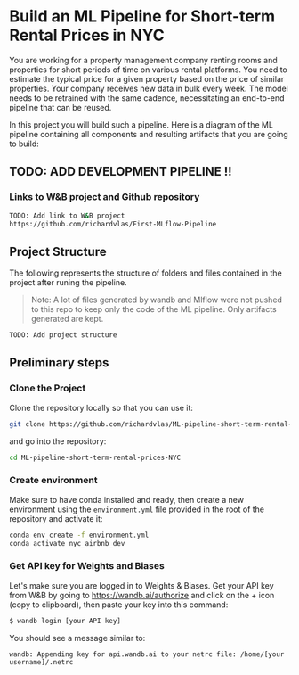 # Build an ML Pipeline for Short-term Rental Prices in NYC

You are working for a property management company renting rooms and properties for short periods of time on various rental platforms. You need to estimate the typical price for a given property based on the price of similar properties. Your company receives new data in bulk every week. The model needs to be retrained with the same cadence, necessitating an end-to-end pipeline that can be reused.

In this project you will build such a pipeline. Here is a diagram of the ML pipeline containing all components and resulting artifacts that you are going to build:

## TODO: ADD DEVELOPMENT PIPELINE !!

### Links to W&B project and Github repository

```bash
TODO: Add link to W&B project
https://github.com/richardvlas/First-MLflow-Pipeline
```

## Project Structure
The following represents the structure of folders and files contained in the project after runing the pipeline.

> Note: A lot of files generated by wandb and Mlflow were not pushed to this repo to keep only the code of the ML pipeline. Only artifacts generated are kept.

```bash
TODO: Add project structure
```

## Preliminary steps
### Clone the Project
Clone the repository locally so that you can use it:

```bash
git clone https://github.com/richardvlas/ML-pipeline-short-term-rental-prices-NYC.git
```
and go into the repository:

```bash
cd ML-pipeline-short-term-rental-prices-NYC
```

### Create environment
Make sure to have conda installed and ready, then create a new environment using the `environment.yml` file provided in the root of the repository and activate it:

```bash
conda env create -f environment.yml
conda activate nyc_airbnb_dev 
```

### Get API key for Weights and Biases

Let's make sure you are logged in to Weights & Biases. Get your API key from W&B by going to https://wandb.ai/authorize and click on the + icon (copy to clipboard), then paste your key into this command:

```bash
$ wandb login [your API key]
```

You should see a message similar to:

```
wandb: Appending key for api.wandb.ai to your netrc file: /home/[your username]/.netrc
```

